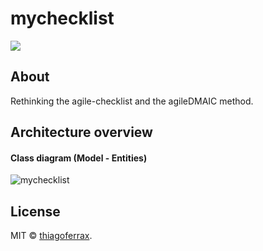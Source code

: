 # mychecklist
<a href="https://opensource.org/licenses/MIT"><img src="https://img.shields.io/badge/License-MIT-blue.svg"></a>

## About

Rethinking the agile-checklist and the agileDMAIC method.

## Architecture overview

#### Class diagram (Model - Entities)

![mychecklist](https://user-images.githubusercontent.com/43149895/130370398-4ea0d9b9-8ee7-4a44-a15b-29400e0ad6cd.png)

## License

MIT © [thiagoferrax](https://github.com/thiagoferrax).
